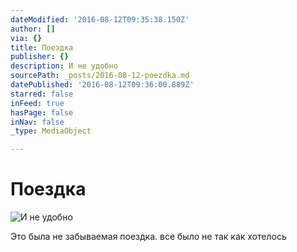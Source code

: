 ```yaml
---
dateModified: '2016-08-12T09:35:38.150Z'
author: []
via: {}
title: Поездка
publisher: {}
description: И не удобно
sourcePath: _posts/2016-08-12-poezdka.md
datePublished: '2016-08-12T09:36:00.889Z'
starred: false
inFeed: true
hasPage: false
inNav: false
_type: MediaObject

---
```

# Поездка

![И не удобно](https://imgflo.herokuapp.com/graph/vahj1ThiexotieMo/f97d262bba87a381ba377d2d439401f9/croprotate.jpg?cropheight=3264&cropwidth=2448&degrees=-90&input=https%3A%2F%2Fthe-grid-user-content.s3-us-west-2.amazonaws.com%2Ff08f5c1a-34a4-4236-8eaa-01121baa29b5.jpg&x=0&y=0)

Это была не забываемая поездка. все было не так как хотелось